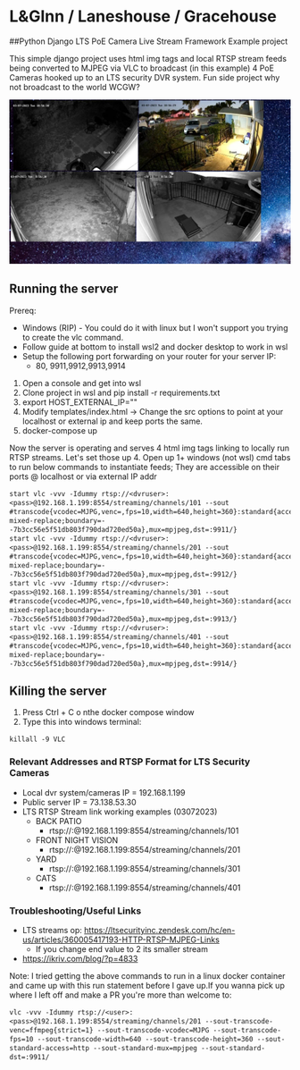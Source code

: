 # L&GInn / Laneshouse / Gracehouse

##Python Django LTS PoE Camera Live Stream Framework Example project

This simple django project uses html img tags and local RTSP stream feeds being converted to MJPEG via VLC to broadcast (in this example) 4 PoE Cameras hooked up to an LTS security DVR system. Fun side project why not broadcast to the world WCGW?

![alt text](https://github.com/sightama/laneshouse/blob/main/laneshouse/static/images/example.jpg?raw=true)



## Running the server
Prereq:
  - Windows (RIP) - You could do it with linux but I won't support you trying to create the vlc command.
  - Follow guide at bottom to install wsl2 and docker desktop to work in wsl
  - Setup the following port forwarding on your router for your server IP:
    - 80, 9911,9912,9913,9914

1. Open a console and get into wsl
2. Clone project in wsl and pip install -r requirements.txt
3. export HOST_EXTERNAL_IP="<external-ip-here>"
4. Modify templates/index.html -> Change the src options to point at your localhost or external ip and keep ports the same.
5. docker-compose up

Now the server is operating and serves 4 html img tags linking to locally run RTSP streams. Let's set those up
4. Open up 1+ windows (not wsl) cmd tabs to run below commands to instantiate feeds; They are accessible on their ports @ localhost or via external IP addr
```
start vlc -vvv -Idummy rtsp://<dvruser>:<pass>@192.168.1.199:8554/streaming/channels/101 --sout #transcode{vcodec=MJPG,venc=,fps=10,width=640,height=360}:standard{access=http{mime=multipart/x-mixed-replace;boundary=--7b3cc56e5f51db803f790dad720ed50a},mux=mpjpeg,dst=:9911/}
start vlc -vvv -Idummy rtsp://<dvruser>:<pass>@192.168.1.199:8554/streaming/channels/201 --sout #transcode{vcodec=MJPG,venc=,fps=10,width=640,height=360}:standard{access=http{mime=multipart/x-mixed-replace;boundary=--7b3cc56e5f51db803f790dad720ed50a},mux=mpjpeg,dst=:9912/}
start vlc -vvv -Idummy rtsp://<dvruser>:<pass>@192.168.1.199:8554/streaming/channels/301 --sout #transcode{vcodec=MJPG,venc=,fps=10,width=640,height=360}:standard{access=http{mime=multipart/x-mixed-replace;boundary=--7b3cc56e5f51db803f790dad720ed50a},mux=mpjpeg,dst=:9913/}
start vlc -vvv -Idummy rtsp://<dvruser>:<pass>@192.168.1.199:8554/streaming/channels/401 --sout #transcode{vcodec=MJPG,venc=,fps=10,width=640,height=360}:standard{access=http{mime=multipart/x-mixed-replace;boundary=--7b3cc56e5f51db803f790dad720ed50a},mux=mpjpeg,dst=:9914/}
```

## Killing the server
1. Press Ctrl + C o nthe docker compose window
2. Type this into windows terminal:
```
killall -9 VLC
```

### Relevant Addresses and RTSP Format for LTS Security Cameras
  - Local dvr system/cameras IP = 192.168.1.199
  - Public server IP = 73.138.53.30
  - LTS RTSP Stream link working examples (03072023)
    - BACK PATIO
      - rtsp://<user>:<pass>@192.168.1.199:8554/streaming/channels/101
    - FRONT NIGHT VISION
      - rtsp://<user>:<pass>@192.168.1.199:8554/streaming/channels/201
    - YARD
      - rtsp://<user>:<pass>@192.168.1.199:8554/streaming/channels/301
    - CATS
      - rtsp://<user>:<pass>@192.168.1.199:8554/streaming/channels/401

### Troubleshooting/Useful Links
  - LTS streams op: https://ltsecurityinc.zendesk.com/hc/en-us/articles/360005417193-HTTP-RTSP-MJPEG-Links
    - If you change end value to 2 its smaller stream
  - https://ikriv.com/blog/?p=4833

Note: I tried getting the above commands to run in a linux docker container and came up with this run statement before I gave up.If you wanna pick up where I left off and make a PR you're more than welcome to:
```
vlc -vvv -Idummy rtsp://<user>:<pass>@192.168.1.199:8554/streaming/channels/201 --sout-transcode-venc=ffmpeg{strict=1} --sout-transcode-vcodec=MJPG --sout-transcode-fps=10 --sout-transcode-width=640 --sout-transcode-height=360 --sout-standard-access=http --sout-standard-mux=mpjpeg --sout-standard-dst=:9911/
```